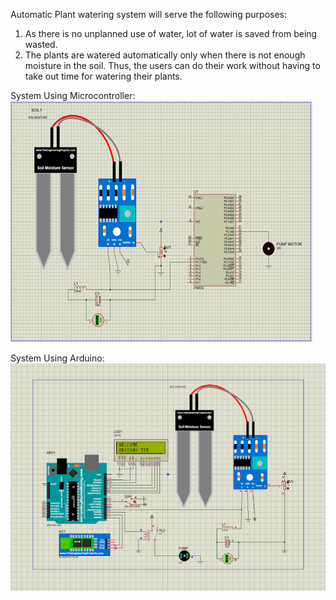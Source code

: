 Automatic Plant watering system will serve the following purposes:
1) As there is no unplanned use of water, lot of water is saved from being wasted.
2) The plants are watered automatically only when there is not enough moisture in the soil. Thus, the users can do their work without having to take out time for watering their plants.

System Using Microcontroller:
![](Proteus_Images/At_MC.png)

System Using Arduino:
![](Proteus_Images/Arduino.png)
